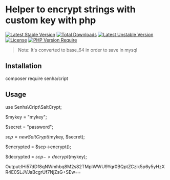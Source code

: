 # Helper to encrypt strings with custom key with php

[![Latest Stable Version](http://poser.pugx.org/senha/cript/v)](https://packagist.org/packages/senha/cript) [![Total Downloads](http://poser.pugx.org/senha/cript/downloads)](https://packagist.org/packages/senha/cript) [![Latest Unstable Version](http://poser.pugx.org/senha/cript/v/unstable)](https://packagist.org/packages/senha/cript) [![License](http://poser.pugx.org/senha/cript/license)](https://packagist.org/packages/senha/cript) [![PHP Version Require](http://poser.pugx.org/senha/cript/require/php)](https://packagist.org/packages/senha/cript)


> Note: It's converted to base_64 in order to save in mysql
## Installation

composer require senha/cript

## Usage

use Senha\Cript\SaltCrypt;

$mykey = "mykey";

$secret = "password";

$scp = new SaltCrypt($mykey, $secret);

$encrypted = $scp->encrypt();

$decrypted = $scp->decrypt($mykey);

Output:lHi57dDf8qNWmhbq8M2s82TMplWWU9Yqr0BQptZCzik5p6y5yHzXR4E0SLJVJaBcgrUf7NjZsG+SEw==




